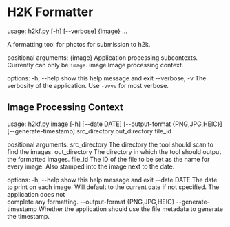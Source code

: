 # H2K Formatter

usage: h2kf.py [-h] [--verbose] {image} ...

A formatting tool for photos for submission to h2k.

positional arguments:
  {image}        Application processing subcontexts. Currently can only be `image`.
    image        Image processing context.

options:
  -h, --help     show this help message and exit
  --verbose, -v  The verbosity of the application. Use `-vvvv` for most verbose.

## Image Processing Context

usage: h2kf.py image [-h] [--date DATE] [--output-format {PNG,JPG,HEIC}] [--generate-timestamp] src_directory out_directory file_id

positional arguments:
  src_directory         The directory the tool should scan to find the images.
  out_directory         The directory in which the tool should output the formatted images.
  file_id               The ID of the file to be set as the name for every image. Also stamped into the image next to the date.

options:
  -h, --help            show this help message and exit
  --date DATE           The date to print on each image. Will default to the current date if not specified. The application does not    
                        complete any formatting.
  --output-format {PNG,JPG,HEIC}
  --generate-timestamp  Whether the application should use the file metadata to generate the timestamp.
